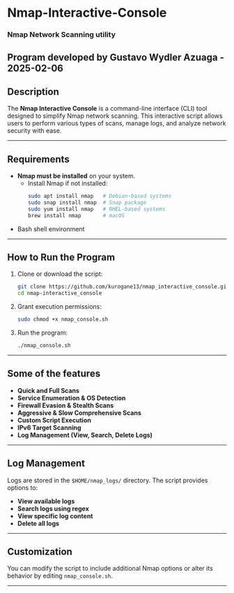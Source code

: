 # Nmap-Interactive-Console

### Nmap Network Scanning utility

Program developed by Gustavo Wydler Azuaga - 2025-02-06  
--------------------------------------------------------------------------------------------

## Description

The **Nmap Interactive Console** is a command-line interface (CLI) tool designed to simplify Nmap network scanning. This interactive script allows users to perform various types of scans, manage logs, and analyze network security with ease.

--------------------------------------------------------------------------------------------

## Requirements

- **Nmap must be installed** on your system.
  - Install Nmap if not installed:
    ```bash
    sudo apt install nmap   # Debian-based systems
    sudo snap install nmap  # Snap package
    sudo yum install nmap   # RHEL-based systems
    brew install nmap       # macOS
    ```
- Bash shell environment

--------------------------------------------------------------------------------------------

## How to Run the Program

1. Clone or download the script:
    ```bash
    git clone https://github.com/kurogane13/nmap_interactive_console.git
    cd nmap-interactive_console
    ```
2. Grant execution permissions:
    ```bash
    sudo chmod +x nmap_console.sh
    ```
3. Run the program:
    ```bash
    ./nmap_console.sh
    ```

--------------------------------------------------------------------------------------------

## Some of the features

- **Quick and Full Scans**
- **Service Enumeration & OS Detection**
- **Firewall Evasion & Stealth Scans**
- **Aggressive & Slow Comprehensive Scans**
- **Custom Script Execution**
- **IPv6 Target Scanning**
- **Log Management (View, Search, Delete Logs)**

--------------------------------------------------------------------------------------------

## Log Management

Logs are stored in the `$HOME/nmap_logs/` directory. The script provides options to:

- **View available logs**
- **Search logs using regex**
- **View specific log content**
- **Delete all logs**

--------------------------------------------------------------------------------------------

## Customization

You can modify the script to include additional Nmap options or alter its behavior by editing `nmap_console.sh`.

--------------------------------------------------------------------------------------------
